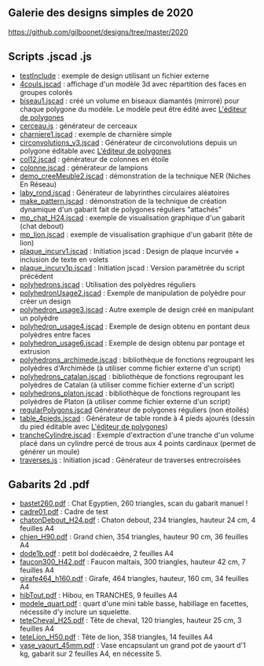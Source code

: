 ## Galerie des designs simples de 2020
https://github.com/gilboonet/designs/tree/master/2020

## Scripts .jscad .js
* [testInclude](https://github.com/gilboonet/designs/tree/master/testInclude) : exemple de design utilisant un fichier externe
* [4couls.jscad](https://openjscad.xyz/#https://raw.githubusercontent.com/gilboonet/designs/master/4couls.jscad) : affichage d'un modèle 3d avec répartition des faces en groupes colorés
* [biseau1.jscad](https://openjscad.xyz/#https://raw.githubusercontent.com/gilboonet/designs/master/biseau1.jscad) : créé un volume en biseaux diamantés (mirroré) pour chaque polygone du modèle. Le modèle peut être édité avec [L'éditeur de polygones](http://gilboo.carton.free.fr/OPSPED/)
* [cerceau.js](https://openjscad.xyz/#https://raw.githubusercontent.com/gilboonet/designs/master/cerceau.js) : générateur de cerceaux
* [charniere1.jscad](https://openjscad.xyz/#https://raw.githubusercontent.com/gilboonet/designs/master/charniere1.jscad) : exemple de charnière simple
* [circonvolutions_v3.jscad](https://openjscad.xyz/#https://raw.githubusercontent.com/gilboonet/designs/master/circonvolutions_v3.jscad) : Générateur de circonvolutions depuis un polygone éditable avec [L'éditeur de polygones](http://gilboo.carton.free.fr/OPSPED/)
* [col12.jscad](https://openjscad.xyz/#https://raw.githubusercontent.com/gilboonet/designs/master/col12.jscad) : générateur de colonnes en étoile
* [colonne.jscad](https://openjscad.xyz/#https://raw.githubusercontent.com/gilboonet/designs/master/colonne.jscad) : générateur de lampions
* [demo_creeMeuble2.jscad](https://openjscad.xyz/#https://raw.githubusercontent.com/gilboonet/designs/master/demo_creeMeuble2.jscad) : démonstration de la technique NER (Niches En Réseau)
* [laby_rond.jscad](https://openjscad.xyz/#https://raw.githubusercontent.com/gilboonet/designs/master/laby_rond.jscad) : Générateur de labyrinthes circulaires aléatoires
* [make_pattern.jscad](https://openjscad.xyz/#https://raw.githubusercontent.com/gilboonet/designs/master/make_pattern.jscad) : démonstration de la technique de création dynamique d'un gabarit fait de polygones réguliers "attachés"
* [mp_chat_H24.jscad](https://openjscad.xyz/#https://raw.githubusercontent.com/gilboonet/designs/master/mp_chat_H24.jscad) : exemple de visualisation graphique d'un gabarit (chat debout)
* [mp_lion.jscad](https://openjscad.xyz/#https://raw.githubusercontent.com/gilboonet/designs/master/mp_lion.jscad) : exemple de visualisation graphique d'un gabarit (tête de lion)
* [plaque_incurv1.jscad](https://openjscad.xyz/#https://raw.githubusercontent.com/gilboonet/designs/master/plaque_incurv1.jscad) : Initiation jscad : Design de plaque incurvée + inclusion de texte en volets
* [plaque_incurv1p.jscad](https://openjscad.xyz/#https://raw.githubusercontent.com/gilboonet/designs/master/plaque_incurv1p.jscad) : Initiation jscad : Version paramétrée du script précédent
* [polyhedrons.jscad](https://openjscad.xyz/#https://raw.githubusercontent.com/gilboonet/designs/master/polyhedrons.jscad) : Utilisation des polyèdres réguliers
* [polyhedronUsage2.jscad](https://openjscad.xyz/#https://raw.githubusercontent.com/gilboonet/designs/master/polyhedronUsage2.jscad) : Exemple de manipulation de polyèdre pour créer un design
* [polyhedron_usage3.jscad](https://openjscad.xyz/#https://raw.githubusercontent.com/gilboonet/designs/master/polyhedron_usage3.jscad) : Autre exemple de design créé en manipulant un polyèdre
* [polyhedron_usage4.jscad](https://openjscad.xyz/#https://raw.githubusercontent.com/gilboonet/designs/master/polyhedron_usage4.jscad) : Exemple de design obtenu en pontant deux polyèdres entre faces
* [polyhedron_usage6.jscad](https://openjscad.xyz/#https://raw.githubusercontent.com/gilboonet/designs/master/polyhedron_usage6.jscad) : Exemple de design obtenu par pontage et extrusion
* [polyhedrons_archimede.jscad](https://github.com/gilboonet/designs/blob/master/polyhedrons_archimede.jscad) : bibliothèque de fonctions regroupant les polyèdres d'Archimède (à utiliser comme fichier externe d'un script)
* [polyhedrons_catalan.jscad](https://github.com/gilboonet/designs/blob/master/polyhedrons_catalan.jscad) : bibliothèque de fonctions regroupant les polyèdres de Catalan (à utiliser comme fichier externe d'un script)
* [polyhedrons_platon.jscad](https://github.com/gilboonet/designs/blob/master/polyhedrons_platon.jscad) : bibliothèque de fonctions regroupant les polyèdres de Platon (à utiliser comme fichier externe d'un script)
* [regularPolygons.jscad](https://openjscad.xyz/#https://raw.githubusercontent.com/gilboonet/designs/master/regularPolygons.jscad) Générateur de polygones réguliers (non étoilés)
* [table_4pieds.jscad](https://openjscad.xyz/#https://raw.githubusercontent.com/gilboonet/designs/master/table_4pieds.jscad) : Générateur de table ronde à 4 pieds ajourés (dessin du pied éditable avec [L'éditeur de polygones](http://gilboo.carton.free.fr/OPSPED/))
* [trancheCylindre.jscad](https://openjscad.xyz/#https://raw.githubusercontent.com/gilboonet/designs/master/trancheCylindre.jscad) : Exemple d'extraction d'une tranche d'un volume placé dans un cylindre percé de trous aux 4 points cardinaux (permet de générer un moule)
* [traverses.js](https://openjscad.xyz/#https://raw.githubusercontent.com/gilboonet/designs/master/traverses.js) : Initiation jscad : Générateur de traverses entrecroisées

## Gabarits 2d .pdf
* [bastet260.pdf](https://github.com/gilboonet/designs/blob/master/bastet260.pdf) : Chat Egyptien, 260 triangles, scan du gabarit manuel !
* [cadre01.pdf](https://github.com/gilboonet/designs/blob/master/cadre01.pdf) : Cadre de test
* [chatonDebout_H24.pdf](https://github.com/gilboonet/designs/blob/master/chatonDebout_H24.pdf) : Chaton debout, 234 triangles, hauteur 24 cm, 4 feuilles A4
* [chien_H90.pdf](https://github.com/gilboonet/designs/blob/master/chien_H90.pdf) : Grand chien, 354 triangles, hauteur 90 cm, 36 feuilles A4
* [dode1b.pdf](https://github.com/gilboonet/designs/blob/master/dode1b.pdf) : petit bol dodécaèdre, 2 feuilles A4
* [faucon300_H42.pdf](https://github.com/gilboonet/designs/blob/master/faucon300_H42.pdf) : Faucon maltais, 300 triangles, hauteur 42 cm, 7 feuilles A4
* [girafe464_h160.pdf](https://github.com/gilboonet/designs/blob/master/girafe464_h160.pdf) : Girafe, 464 triangles, hauteur, 160 cm, 34 feuilles A4
* [hibTout.pdf](https://github.com/gilboonet/designs/blob/master/hibTout.pdf) : Hibou, en TRANCHES, 9 feuilles A4
* [modele_quart.pdf](https://github.com/gilboonet/designs/blob/master/modele_quart.pdf) : quart d'une mini table basse, habillage en facettes, nécessite d'y inclure un squelette.
* [teteCheval_H25.pdf](https://github.com/gilboonet/designs/blob/master/teteCheval_H25.pdf) : Tête de cheval, 120 triangles, hauteur 25 cm, 3 feuilles A4
* [teteLion_H50.pdf](https://github.com/gilboonet/designs/blob/master/teteLion_H50.pdf) : Tête de lion, 358 triangles, 14 feuilles A4
* [vase_yaourt_45mm.pdf](https://github.com/gilboonet/designs/blob/master/vase_yaourt_45mm.pdf) : Vase encapsulant un grand pot de yaourt d'1 kg, gabarit sur 2 feuilles A4, en nécessite 5.
